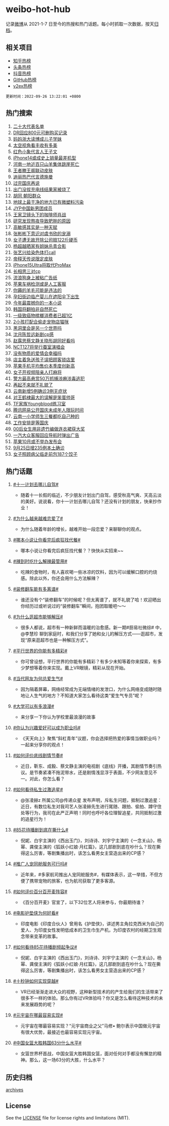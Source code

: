 # weibo-hot-hub

记录[微博](https://www.weibo.com)从 2021-1-7 日至今的热搜和热门话题。每小时抓取一次数据，按天[归档](archives)。

## 相关项目

- [知乎热榜](https://github.com/lonnyzhang423/zhihu-hot-hub)
- [头条热榜](https://github.com/lonnyzhang423/toutiao-hot-hub)
- [抖音热榜](https://github.com/lonnyzhang423/douyin-hot-hub)
- [GitHub热榜](https://github.com/lonnyzhang423/github-hot-hub)
- [v2ex热榜](https://github.com/lonnyzhang423/v2ex-hot-hub)


`更新时间：2022-09-26 13:22:01 +0800`

## 热门搜索

1. [二十大代表名单](https://m.weibo.cn/search?containerid=100103type%3D1%26t%3D10%26q%3D%23%E4%BA%8C%E5%8D%81%E5%A4%A7%E4%BB%A3%E8%A1%A8%E5%90%8D%E5%8D%95%23&stream_entry_id=51&isnewpage=1&extparam=seat%3D1%26filter_type%3Drealtimehot%26cate%3D10103%26dgr%3D0%26c_type%3D51%26pos%3D0%26display_time%3D1664169720%26pre_seqid%3D1664169720354016172326&luicode=10000011&lfid=106003type%253D25%2526t%253D3%2526disable_hot%253D1%2526filter_type%253Drealtimehot)
1. [DR回应800元可删购买记录](https://m.weibo.cn/search?containerid=100103type%3D1%26t%3D10%26q%3D%23DR%E5%9B%9E%E5%BA%94800%E5%85%83%E5%8F%AF%E5%88%A0%E8%B4%AD%E4%B9%B0%E8%AE%B0%E5%BD%95%23&stream_entry_id=31&isnewpage=1&extparam=seat%3D1%26filter_type%3Drealtimehot%26cate%3D0%26dgr%3D0%26q%3D%2523DR%25E5%259B%259E%25E5%25BA%2594800%25E5%2585%2583%25E5%258F%25AF%25E5%2588%25A0%25E8%25B4%25AD%25E4%25B9%25B0%25E8%25AE%25B0%25E5%25BD%2595%2523%26band_rank%3D1%26pos%3D0%26realpos%3D1%26flag%3D2%26lcate%3D5001%26c_type%3D31%26display_time%3D1664169720%26pre_seqid%3D1664169720354016172326&luicode=10000011&lfid=106003type%253D25%2526t%253D3%2526disable_hot%253D1%2526filter_type%253Drealtimehot)
1. [妈妈浙大读博成儿子学妹](https://m.weibo.cn/search?containerid=100103type%3D1%26t%3D10%26q%3D%23%E5%A6%88%E5%A6%88%E6%B5%99%E5%A4%A7%E8%AF%BB%E5%8D%9A%E6%88%90%E5%84%BF%E5%AD%90%E5%AD%A6%E5%A6%B9%23&stream_entry_id=31&isnewpage=1&extparam=seat%3D1%26filter_type%3Drealtimehot%26cate%3D0%26dgr%3D0%26q%3D%2523%25E5%25A6%2588%25E5%25A6%2588%25E6%25B5%2599%25E5%25A4%25A7%25E8%25AF%25BB%25E5%258D%259A%25E6%2588%2590%25E5%2584%25BF%25E5%25AD%2590%25E5%25AD%25A6%25E5%25A6%25B9%2523%26band_rank%3D2%26pos%3D1%26realpos%3D2%26flag%3D0%26lcate%3D5001%26c_type%3D31%26display_time%3D1664169720%26pre_seqid%3D1664169720354016172326&luicode=10000011&lfid=106003type%253D25%2526t%253D3%2526disable_hot%253D1%2526filter_type%253Drealtimehot)
1. [太空视角看丰收有多美](https://m.weibo.cn/search?containerid=100103type%3D1%26t%3D10%26q%3D%23%E5%A4%AA%E7%A9%BA%E8%A7%86%E8%A7%92%E7%9C%8B%E4%B8%B0%E6%94%B6%E6%9C%89%E5%A4%9A%E7%BE%8E%23&stream_entry_id=31&isnewpage=1&extparam=seat%3D1%26filter_type%3Drealtimehot%26cate%3D0%26dgr%3D0%26q%3D%2523%25E5%25A4%25AA%25E7%25A9%25BA%25E8%25A7%2586%25E8%25A7%2592%25E7%259C%258B%25E4%25B8%25B0%25E6%2594%25B6%25E6%259C%2589%25E5%25A4%259A%25E7%25BE%258E%2523%26band_rank%3D3%26pos%3D2%26realpos%3D3%26flag%3D0%26lcate%3D5001%26c_type%3D31%26display_time%3D1664169720%26pre_seqid%3D1664169720354016172326&luicode=10000011&lfid=106003type%253D25%2526t%253D3%2526disable_hot%253D1%2526filter_type%253Drealtimehot)
1. [红色小象代言人王子文](https://m.weibo.cn/search?containerid=100103type%3D1%26t%3D10%26q%3D%23%E7%BA%A2%E8%89%B2%E5%B0%8F%E8%B1%A1%E4%BB%A3%E8%A8%80%E4%BA%BA%E7%8E%8B%E5%AD%90%E6%96%87%23&stream_entry_id=31&isnewpage=1&extparam=seat%3D1%26filter_type%3Drealtimehot%26cate%3D0%26dgr%3D0%26q%3D%2523%25E7%25BA%25A2%25E8%2589%25B2%25E5%25B0%258F%25E8%25B1%25A1%25E4%25BB%25A3%25E8%25A8%2580%25E4%25BA%25BA%25E7%258E%258B%25E5%25AD%2590%25E6%2596%2587%2523%26band_rank%3D4%26pos%3D3%26topic_ad%3D1%26lcate%3D5001%26c_type%3D31%26adid%3D166574%26display_time%3D1664169720%26pre_seqid%3D1664169720354016172326&luicode=10000011&lfid=106003type%253D25%2526t%253D3%2526disable_hot%253D1%2526filter_type%253Drealtimehot)
1. [iPhone14或成史上销量最差机型](https://m.weibo.cn/search?containerid=100103type%3D1%26t%3D10%26q%3D%23iPhone14%E6%88%96%E6%88%90%E5%8F%B2%E4%B8%8A%E9%94%80%E9%87%8F%E6%9C%80%E5%B7%AE%E6%9C%BA%E5%9E%8B%23&stream_entry_id=31&isnewpage=1&extparam=seat%3D1%26filter_type%3Drealtimehot%26cate%3D0%26dgr%3D0%26q%3D%2523iPhone14%25E6%2588%2596%25E6%2588%2590%25E5%258F%25B2%25E4%25B8%258A%25E9%2594%2580%25E9%2587%258F%25E6%259C%2580%25E5%25B7%25AE%25E6%259C%25BA%25E5%259E%258B%2523%26band_rank%3D4%26pos%3D4%26realpos%3D4%26flag%3D2%26lcate%3D5001%26c_type%3D31%26display_time%3D1664169720%26pre_seqid%3D1664169720354016172326&luicode=10000011&lfid=106003type%253D25%2526t%253D3%2526disable_hot%253D1%2526filter_type%253Drealtimehot)
1. [河南一地近百只山羊集体跳崖死亡](https://m.weibo.cn/search?containerid=100103type%3D1%26t%3D10%26q%3D%23%E6%B2%B3%E5%8D%97%E4%B8%80%E5%9C%B0%E8%BF%91%E7%99%BE%E5%8F%AA%E5%B1%B1%E7%BE%8A%E9%9B%86%E4%BD%93%E8%B7%B3%E5%B4%96%E6%AD%BB%E4%BA%A1%23&stream_entry_id=31&isnewpage=1&extparam=seat%3D1%26filter_type%3Drealtimehot%26cate%3D0%26dgr%3D0%26q%3D%2523%25E6%25B2%25B3%25E5%258D%2597%25E4%25B8%2580%25E5%259C%25B0%25E8%25BF%2591%25E7%2599%25BE%25E5%258F%25AA%25E5%25B1%25B1%25E7%25BE%258A%25E9%259B%2586%25E4%25BD%2593%25E8%25B7%25B3%25E5%25B4%2596%25E6%25AD%25BB%25E4%25BA%25A1%2523%26band_rank%3D5%26pos%3D5%26realpos%3D5%26flag%3D0%26lcate%3D5001%26c_type%3D31%26display_time%3D1664169720%26pre_seqid%3D1664169720354016172326&luicode=10000011&lfid=106003type%253D25%2526t%253D3%2526disable_hot%253D1%2526filter_type%253Drealtimehot)
1. [王者滕王阁联动皮肤](https://m.weibo.cn/search?containerid=100103type%3D1%26t%3D10%26q%3D%23%E7%8E%8B%E8%80%85%E6%BB%95%E7%8E%8B%E9%98%81%E8%81%94%E5%8A%A8%E7%9A%AE%E8%82%A4%23&stream_entry_id=31&isnewpage=1&extparam=seat%3D1%26filter_type%3Drealtimehot%26cate%3D0%26dgr%3D0%26q%3D%2523%25E7%258E%258B%25E8%2580%2585%25E6%25BB%2595%25E7%258E%258B%25E9%2598%2581%25E8%2581%2594%25E5%258A%25A8%25E7%259A%25AE%25E8%2582%25A4%2523%26band_rank%3D6%26pos%3D6%26realpos%3D6%26flag%3D1%26lcate%3D5001%26c_type%3D31%26display_time%3D1664169720%26pre_seqid%3D1664169720354016172326&luicode=10000011&lfid=106003type%253D25%2526t%253D3%2526disable_hot%253D1%2526filter_type%253Drealtimehot)
1. [迪丽热巴代言德施曼](https://m.weibo.cn/search?containerid=100103type%3D1%26t%3D10%26q%3D%23%E8%BF%AA%E4%B8%BD%E7%83%AD%E5%B7%B4%E4%BB%A3%E8%A8%80%E5%BE%B7%E6%96%BD%E6%9B%BC%23&stream_entry_id=31&isnewpage=1&extparam=seat%3D1%26filter_type%3Drealtimehot%26cate%3D0%26dgr%3D0%26q%3D%2523%25E8%25BF%25AA%25E4%25B8%25BD%25E7%2583%25AD%25E5%25B7%25B4%25E4%25BB%25A3%25E8%25A8%2580%25E5%25BE%25B7%25E6%2596%25BD%25E6%259B%25BC%2523%26band_rank%3D7%26pos%3D7%26topic_ad%3D1%26lcate%3D5001%26c_type%3D31%26adid%3D166627%26display_time%3D1664169720%26pre_seqid%3D1664169720354016172326&luicode=10000011&lfid=106003type%253D25%2526t%253D3%2526disable_hot%253D1%2526filter_type%253Drealtimehot)
1. [过完国庆再说](https://m.weibo.cn/search?containerid=100103type%3D1%26t%3D10%26q%3D%23%E8%BF%87%E5%AE%8C%E5%9B%BD%E5%BA%86%E5%86%8D%E8%AF%B4%23&stream_entry_id=31&isnewpage=1&extparam=seat%3D1%26filter_type%3Drealtimehot%26cate%3D0%26dgr%3D0%26q%3D%2523%25E8%25BF%2587%25E5%25AE%258C%25E5%259B%25BD%25E5%25BA%2586%25E5%2586%258D%25E8%25AF%25B4%2523%26band_rank%3D7%26pos%3D8%26realpos%3D7%26flag%3D0%26lcate%3D5001%26c_type%3D31%26display_time%3D1664169720%26pre_seqid%3D1664169720354016172326&luicode=10000011&lfid=106003type%253D25%2526t%253D3%2526disable_hot%253D1%2526filter_type%253Drealtimehot)
1. [出门没拔充电线结果家被烧了](https://m.weibo.cn/search?containerid=100103type%3D1%26t%3D10%26q%3D%23%E5%87%BA%E9%97%A8%E6%B2%A1%E6%8B%94%E5%85%85%E7%94%B5%E7%BA%BF%E7%BB%93%E6%9E%9C%E5%AE%B6%E8%A2%AB%E7%83%A7%E4%BA%86%23&stream_entry_id=31&isnewpage=1&extparam=seat%3D1%26filter_type%3Drealtimehot%26cate%3D0%26dgr%3D0%26q%3D%2523%25E5%2587%25BA%25E9%2597%25A8%25E6%25B2%25A1%25E6%258B%2594%25E5%2585%2585%25E7%2594%25B5%25E7%25BA%25BF%25E7%25BB%2593%25E6%259E%259C%25E5%25AE%25B6%25E8%25A2%25AB%25E7%2583%25A7%25E4%25BA%2586%2523%26band_rank%3D8%26pos%3D9%26realpos%3D8%26flag%3D0%26lcate%3D5001%26c_type%3D31%26display_time%3D1664169720%26pre_seqid%3D1664169720354016172326&luicode=10000011&lfid=106003type%253D25%2526t%253D3%2526disable_hot%253D1%2526filter_type%253Drealtimehot)
1. [胡同 朝阳群众](https://m.weibo.cn/search?containerid=100103type%3D1%26t%3D10%26q%3D%23%E8%83%A1%E5%90%8C+%E6%9C%9D%E9%98%B3%E7%BE%A4%E4%BC%97%23&stream_entry_id=31&isnewpage=1&extparam=seat%3D1%26filter_type%3Drealtimehot%26cate%3D0%26dgr%3D0%26q%3D%2523%25E8%2583%25A1%25E5%2590%258C%2520%25E6%259C%259D%25E9%2598%25B3%25E7%25BE%25A4%25E4%25BC%2597%2523%26band_rank%3D9%26pos%3D10%26realpos%3D9%26flag%3D0%26lcate%3D5001%26c_type%3D31%26display_time%3D1664169720%26pre_seqid%3D1664169720354016172326&luicode=10000011&lfid=106003type%253D25%2526t%253D3%2526disable_hot%253D1%2526filter_type%253Drealtimehot)
1. [地球上最干净的地方已有微塑料污染](https://m.weibo.cn/search?containerid=100103type%3D1%26t%3D10%26q%3D%23%E5%9C%B0%E7%90%83%E4%B8%8A%E6%9C%80%E5%B9%B2%E5%87%80%E7%9A%84%E5%9C%B0%E6%96%B9%E5%B7%B2%E6%9C%89%E5%BE%AE%E5%A1%91%E6%96%99%E6%B1%A1%E6%9F%93%23&stream_entry_id=31&isnewpage=1&extparam=seat%3D1%26filter_type%3Drealtimehot%26cate%3D0%26dgr%3D0%26q%3D%2523%25E5%259C%25B0%25E7%2590%2583%25E4%25B8%258A%25E6%259C%2580%25E5%25B9%25B2%25E5%2587%2580%25E7%259A%2584%25E5%259C%25B0%25E6%2596%25B9%25E5%25B7%25B2%25E6%259C%2589%25E5%25BE%25AE%25E5%25A1%2591%25E6%2596%2599%25E6%25B1%25A1%25E6%259F%2593%2523%26band_rank%3D10%26pos%3D11%26realpos%3D10%26flag%3D0%26lcate%3D5001%26c_type%3D31%26display_time%3D1664169720%26pre_seqid%3D1664169720354016172326&luicode=10000011&lfid=106003type%253D25%2526t%253D3%2526disable_hot%253D1%2526filter_type%253Drealtimehot)
1. [JYP中国新男团成员](https://m.weibo.cn/search?containerid=100103type%3D1%26t%3D10%26q%3D%23JYP%E4%B8%AD%E5%9B%BD%E6%96%B0%E7%94%B7%E5%9B%A2%E6%88%90%E5%91%98%23&stream_entry_id=31&isnewpage=1&extparam=seat%3D1%26filter_type%3Drealtimehot%26cate%3D0%26dgr%3D0%26q%3D%2523JYP%25E4%25B8%25AD%25E5%259B%25BD%25E6%2596%25B0%25E7%2594%25B7%25E5%259B%25A2%25E6%2588%2590%25E5%2591%2598%2523%26band_rank%3D11%26pos%3D12%26realpos%3D11%26flag%3D1%26lcate%3D5001%26c_type%3D31%26display_time%3D1664169720%26pre_seqid%3D1664169720354016172326&luicode=10000011&lfid=106003type%253D25%2526t%253D3%2526disable_hot%253D1%2526filter_type%253Drealtimehot)
1. [王家卫镜头下的咖啡师肖战](https://m.weibo.cn/search?containerid=100103type%3D1%26t%3D10%26q%3D%23%E7%8E%8B%E5%AE%B6%E5%8D%AB%E9%95%9C%E5%A4%B4%E4%B8%8B%E7%9A%84%E5%92%96%E5%95%A1%E5%B8%88%E8%82%96%E6%88%98%23&stream_entry_id=31&isnewpage=1&extparam=seat%3D1%26filter_type%3Drealtimehot%26cate%3D0%26dgr%3D0%26q%3D%2523%25E7%258E%258B%25E5%25AE%25B6%25E5%258D%25AB%25E9%2595%259C%25E5%25A4%25B4%25E4%25B8%258B%25E7%259A%2584%25E5%2592%2596%25E5%2595%25A1%25E5%25B8%2588%25E8%2582%2596%25E6%2588%2598%2523%26band_rank%3D12%26pos%3D13%26realpos%3D12%26flag%3D0%26lcate%3D5001%26c_type%3D31%26display_time%3D1664169720%26pre_seqid%3D1664169720354016172326&luicode=10000011&lfid=106003type%253D25%2526t%253D3%2526disable_hot%253D1%2526filter_type%253Drealtimehot)
1. [研究发现熬夜导致肥胖的原因](https://m.weibo.cn/search?containerid=100103type%3D1%26t%3D10%26q%3D%23%E7%A0%94%E7%A9%B6%E5%8F%91%E7%8E%B0%E7%86%AC%E5%A4%9C%E5%AF%BC%E8%87%B4%E8%82%A5%E8%83%96%E7%9A%84%E5%8E%9F%E5%9B%A0%23&stream_entry_id=31&isnewpage=1&extparam=seat%3D1%26filter_type%3Drealtimehot%26cate%3D0%26dgr%3D0%26q%3D%2523%25E7%25A0%2594%25E7%25A9%25B6%25E5%258F%2591%25E7%258E%25B0%25E7%2586%25AC%25E5%25A4%259C%25E5%25AF%25BC%25E8%2587%25B4%25E8%2582%25A5%25E8%2583%2596%25E7%259A%2584%25E5%258E%259F%25E5%259B%25A0%2523%26band_rank%3D13%26pos%3D14%26realpos%3D13%26flag%3D0%26lcate%3D5001%26c_type%3D31%26display_time%3D1664169720%26pre_seqid%3D1664169720354016172326&luicode=10000011&lfid=106003type%253D25%2526t%253D3%2526disable_hot%253D1%2526filter_type%253Drealtimehot)
1. [高敏感其实是一种天赋](https://m.weibo.cn/search?containerid=100103type%3D1%26t%3D10%26q%3D%23%E9%AB%98%E6%95%8F%E6%84%9F%E5%85%B6%E5%AE%9E%E6%98%AF%E4%B8%80%E7%A7%8D%E5%A4%A9%E8%B5%8B%23&stream_entry_id=31&isnewpage=1&extparam=seat%3D1%26filter_type%3Drealtimehot%26cate%3D0%26dgr%3D0%26q%3D%2523%25E9%25AB%2598%25E6%2595%258F%25E6%2584%259F%25E5%2585%25B6%25E5%25AE%259E%25E6%2598%25AF%25E4%25B8%2580%25E7%25A7%258D%25E5%25A4%25A9%25E8%25B5%258B%2523%26band_rank%3D14%26pos%3D15%26realpos%3D14%26flag%3D1%26lcate%3D5001%26c_type%3D31%26display_time%3D1664169720%26pre_seqid%3D1664169720354016172326&luicode=10000011&lfid=106003type%253D25%2526t%253D3%2526disable_hot%253D1%2526filter_type%253Drealtimehot)
1. [张彬彬下意识对虞书欣的宠溺](https://m.weibo.cn/search?containerid=100103type%3D1%26t%3D10%26q%3D%23%E5%BC%A0%E5%BD%AC%E5%BD%AC%E4%B8%8B%E6%84%8F%E8%AF%86%E5%AF%B9%E8%99%9E%E4%B9%A6%E6%AC%A3%E7%9A%84%E5%AE%A0%E6%BA%BA%23&stream_entry_id=31&isnewpage=1&extparam=seat%3D1%26filter_type%3Drealtimehot%26cate%3D0%26dgr%3D0%26q%3D%2523%25E5%25BC%25A0%25E5%25BD%25AC%25E5%25BD%25AC%25E4%25B8%258B%25E6%2584%258F%25E8%25AF%2586%25E5%25AF%25B9%25E8%2599%259E%25E4%25B9%25A6%25E6%25AC%25A3%25E7%259A%2584%25E5%25AE%25A0%25E6%25BA%25BA%2523%26band_rank%3D15%26pos%3D16%26realpos%3D15%26flag%3D0%26lcate%3D5001%26c_type%3D31%26display_time%3D1664169720%26pre_seqid%3D1664169720354016172326&luicode=10000011&lfid=106003type%253D25%2526t%253D3%2526disable_hot%253D1%2526filter_type%253Drealtimehot)
1. [女子遭无故开除公司赔122斤硬币](https://m.weibo.cn/search?containerid=100103type%3D1%26t%3D10%26q%3D%23%E5%A5%B3%E5%AD%90%E9%81%AD%E6%97%A0%E6%95%85%E5%BC%80%E9%99%A4%E5%85%AC%E5%8F%B8%E8%B5%94122%E6%96%A4%E7%A1%AC%E5%B8%81%23&stream_entry_id=31&isnewpage=1&extparam=seat%3D1%26filter_type%3Drealtimehot%26cate%3D0%26dgr%3D0%26q%3D%2523%25E5%25A5%25B3%25E5%25AD%2590%25E9%2581%25AD%25E6%2597%25A0%25E6%2595%2585%25E5%25BC%2580%25E9%2599%25A4%25E5%2585%25AC%25E5%258F%25B8%25E8%25B5%2594122%25E6%2596%25A4%25E7%25A1%25AC%25E5%25B8%2581%2523%26band_rank%3D16%26pos%3D17%26realpos%3D16%26flag%3D0%26lcate%3D5001%26c_type%3D31%26display_time%3D1664169720%26pre_seqid%3D1664169720354016172326&luicode=10000011&lfid=106003type%253D25%2526t%253D3%2526disable_hot%253D1%2526filter_type%253Drealtimehot)
1. [杨超越晒家有姐妹杀青合影](https://m.weibo.cn/search?containerid=100103type%3D1%26t%3D10%26q%3D%23%E6%9D%A8%E8%B6%85%E8%B6%8A%E6%99%92%E5%AE%B6%E6%9C%89%E5%A7%90%E5%A6%B9%E6%9D%80%E9%9D%92%E5%90%88%E5%BD%B1%23&stream_entry_id=31&isnewpage=1&extparam=seat%3D1%26filter_type%3Drealtimehot%26cate%3D0%26dgr%3D0%26q%3D%2523%25E6%259D%25A8%25E8%25B6%2585%25E8%25B6%258A%25E6%2599%2592%25E5%25AE%25B6%25E6%259C%2589%25E5%25A7%2590%25E5%25A6%25B9%25E6%259D%2580%25E9%259D%2592%25E5%2590%2588%25E5%25BD%25B1%2523%26band_rank%3D17%26pos%3D18%26realpos%3D17%26flag%3D1%26lcate%3D5001%26c_type%3D31%26display_time%3D1664169720%26pre_seqid%3D1664169720354016172326&luicode=10000011&lfid=106003type%253D25%2526t%253D3%2526disable_hot%253D1%2526filter_type%253Drealtimehot)
1. [张艺兴给染色体打call](https://m.weibo.cn/search?containerid=100103type%3D1%26t%3D10%26q%3D%23%E5%BC%A0%E8%89%BA%E5%85%B4%E7%BB%99%E6%9F%93%E8%89%B2%E4%BD%93%E6%89%93call%23&stream_entry_id=31&isnewpage=1&extparam=seat%3D1%26filter_type%3Drealtimehot%26cate%3D0%26dgr%3D0%26q%3D%2523%25E5%25BC%25A0%25E8%2589%25BA%25E5%2585%25B4%25E7%25BB%2599%25E6%259F%2593%25E8%2589%25B2%25E4%25BD%2593%25E6%2589%2593call%2523%26band_rank%3D18%26pos%3D19%26realpos%3D18%26flag%3D1%26lcate%3D5001%26c_type%3D31%26display_time%3D1664169720%26pre_seqid%3D1664169720354016172326&luicode=10000011&lfid=106003type%253D25%2526t%253D3%2526disable_hot%253D1%2526filter_type%253Drealtimehot)
1. [帝释天传说限定皮肤](https://m.weibo.cn/search?containerid=100103type%3D1%26t%3D10%26q%3D%23%E5%B8%9D%E9%87%8A%E5%A4%A9%E4%BC%A0%E8%AF%B4%E9%99%90%E5%AE%9A%E7%9A%AE%E8%82%A4%23&stream_entry_id=31&isnewpage=1&extparam=seat%3D1%26filter_type%3Drealtimehot%26cate%3D0%26dgr%3D0%26q%3D%2523%25E5%25B8%259D%25E9%2587%258A%25E5%25A4%25A9%25E4%25BC%25A0%25E8%25AF%25B4%25E9%2599%2590%25E5%25AE%259A%25E7%259A%25AE%25E8%2582%25A4%2523%26band_rank%3D19%26pos%3D20%26realpos%3D19%26flag%3D1%26lcate%3D5001%26c_type%3D31%26display_time%3D1664169720%26pre_seqid%3D1664169720354016172326&luicode=10000011&lfid=106003type%253D25%2526t%253D3%2526disable_hot%253D1%2526filter_type%253Drealtimehot)
1. [iPhone15Ultra将取代ProMax](https://m.weibo.cn/search?containerid=100103type%3D1%26t%3D10%26q%3D%23iPhone15Ultra%E5%B0%86%E5%8F%96%E4%BB%A3ProMax%23&stream_entry_id=31&isnewpage=1&extparam=seat%3D1%26filter_type%3Drealtimehot%26cate%3D0%26dgr%3D0%26q%3D%2523iPhone15Ultra%25E5%25B0%2586%25E5%258F%2596%25E4%25BB%25A3ProMax%2523%26band_rank%3D20%26pos%3D21%26realpos%3D20%26flag%3D0%26lcate%3D5001%26c_type%3D31%26display_time%3D1664169720%26pre_seqid%3D1664169720354016172326&luicode=10000011&lfid=106003type%253D25%2526t%253D3%2526disable_hot%253D1%2526filter_type%253Drealtimehot)
1. [长相思三对cp](https://m.weibo.cn/search?containerid=100103type%3D1%26t%3D10%26q%3D%23%E9%95%BF%E7%9B%B8%E6%80%9D%E4%B8%89%E5%AF%B9cp%23&stream_entry_id=31&isnewpage=1&extparam=seat%3D1%26filter_type%3Drealtimehot%26cate%3D0%26dgr%3D0%26q%3D%2523%25E9%2595%25BF%25E7%259B%25B8%25E6%2580%259D%25E4%25B8%2589%25E5%25AF%25B9cp%2523%26band_rank%3D21%26pos%3D22%26realpos%3D21%26flag%3D1%26lcate%3D5001%26c_type%3D31%26display_time%3D1664169720%26pre_seqid%3D1664169720354016172326&luicode=10000011&lfid=106003type%253D25%2526t%253D3%2526disable_hot%253D1%2526filter_type%253Drealtimehot)
1. [流浪狗身上被粘广告纸](https://m.weibo.cn/search?containerid=100103type%3D1%26t%3D10%26q%3D%23%E6%B5%81%E6%B5%AA%E7%8B%97%E8%BA%AB%E4%B8%8A%E8%A2%AB%E7%B2%98%E5%B9%BF%E5%91%8A%E7%BA%B8%23&stream_entry_id=31&isnewpage=1&extparam=seat%3D1%26filter_type%3Drealtimehot%26cate%3D0%26dgr%3D0%26q%3D%2523%25E6%25B5%2581%25E6%25B5%25AA%25E7%258B%2597%25E8%25BA%25AB%25E4%25B8%258A%25E8%25A2%25AB%25E7%25B2%2598%25E5%25B9%25BF%25E5%2591%258A%25E7%25BA%25B8%2523%26band_rank%3D22%26pos%3D23%26realpos%3D22%26flag%3D1%26lcate%3D5001%26c_type%3D31%26display_time%3D1664169720%26pre_seqid%3D1664169720354016172326&luicode=10000011&lfid=106003type%253D25%2526t%253D3%2526disable_hot%253D1%2526filter_type%253Drealtimehot)
1. [苹果车祸检测或是人工客服](https://m.weibo.cn/search?containerid=100103type%3D1%26t%3D10%26q%3D%23%E8%8B%B9%E6%9E%9C%E8%BD%A6%E7%A5%B8%E6%A3%80%E6%B5%8B%E6%88%96%E6%98%AF%E4%BA%BA%E5%B7%A5%E5%AE%A2%E6%9C%8D%23&stream_entry_id=31&isnewpage=1&extparam=seat%3D1%26filter_type%3Drealtimehot%26cate%3D0%26dgr%3D0%26q%3D%2523%25E8%258B%25B9%25E6%259E%259C%25E8%25BD%25A6%25E7%25A5%25B8%25E6%25A3%2580%25E6%25B5%258B%25E6%2588%2596%25E6%2598%25AF%25E4%25BA%25BA%25E5%25B7%25A5%25E5%25AE%25A2%25E6%259C%258D%2523%26band_rank%3D23%26pos%3D24%26realpos%3D23%26flag%3D0%26lcate%3D5001%26c_type%3D31%26display_time%3D1664169720%26pre_seqid%3D1664169720354016172326&luicode=10000011&lfid=106003type%253D25%2526t%253D3%2526disable_hot%253D1%2526filter_type%253Drealtimehot)
1. [你薅的羊毛可能是违法的](https://m.weibo.cn/search?containerid=100103type%3D1%26t%3D10%26q%3D%23%E4%BD%A0%E8%96%85%E7%9A%84%E7%BE%8A%E6%AF%9B%E5%8F%AF%E8%83%BD%E6%98%AF%E8%BF%9D%E6%B3%95%E7%9A%84%23&stream_entry_id=31&isnewpage=1&extparam=seat%3D1%26filter_type%3Drealtimehot%26cate%3D0%26dgr%3D0%26q%3D%2523%25E4%25BD%25A0%25E8%2596%2585%25E7%259A%2584%25E7%25BE%258A%25E6%25AF%259B%25E5%258F%25AF%25E8%2583%25BD%25E6%2598%25AF%25E8%25BF%259D%25E6%25B3%2595%25E7%259A%2584%2523%26band_rank%3D24%26pos%3D25%26realpos%3D24%26flag%3D2%26lcate%3D5001%26c_type%3D31%26display_time%3D1664169720%26pre_seqid%3D1664169720354016172326&luicode=10000011&lfid=106003type%253D25%2526t%253D3%2526disable_hot%253D1%2526filter_type%253Drealtimehot)
1. [孕妇街边临产婴儿在遮阳伞下出生](https://m.weibo.cn/search?containerid=100103type%3D1%26t%3D10%26q%3D%23%E5%AD%95%E5%A6%87%E8%A1%97%E8%BE%B9%E4%B8%B4%E4%BA%A7%E5%A9%B4%E5%84%BF%E5%9C%A8%E9%81%AE%E9%98%B3%E4%BC%9E%E4%B8%8B%E5%87%BA%E7%94%9F%23&stream_entry_id=31&isnewpage=1&extparam=seat%3D1%26filter_type%3Drealtimehot%26cate%3D0%26dgr%3D0%26q%3D%2523%25E5%25AD%2595%25E5%25A6%2587%25E8%25A1%2597%25E8%25BE%25B9%25E4%25B8%25B4%25E4%25BA%25A7%25E5%25A9%25B4%25E5%2584%25BF%25E5%259C%25A8%25E9%2581%25AE%25E9%2598%25B3%25E4%25BC%259E%25E4%25B8%258B%25E5%2587%25BA%25E7%2594%259F%2523%26band_rank%3D25%26pos%3D26%26realpos%3D25%26flag%3D1%26lcate%3D5001%26c_type%3D31%26display_time%3D1664169720%26pre_seqid%3D1664169720354016172326&luicode=10000011&lfid=106003type%253D25%2526t%253D3%2526disable_hot%253D1%2526filter_type%253Drealtimehot)
1. [今年最震撼你的一本小说](https://m.weibo.cn/search?containerid=100103type%3D1%26t%3D10%26q%3D%23%E4%BB%8A%E5%B9%B4%E6%9C%80%E9%9C%87%E6%92%BC%E4%BD%A0%E7%9A%84%E4%B8%80%E6%9C%AC%E5%B0%8F%E8%AF%B4%23&stream_entry_id=31&isnewpage=1&extparam=seat%3D1%26filter_type%3Drealtimehot%26cate%3D0%26dgr%3D0%26q%3D%2523%25E4%25BB%258A%25E5%25B9%25B4%25E6%259C%2580%25E9%259C%2587%25E6%2592%25BC%25E4%25BD%25A0%25E7%259A%2584%25E4%25B8%2580%25E6%259C%25AC%25E5%25B0%258F%25E8%25AF%25B4%2523%26band_rank%3D26%26pos%3D27%26realpos%3D26%26flag%3D1%26lcate%3D5001%26c_type%3D31%26display_time%3D1664169720%26pre_seqid%3D1664169720354016172326&luicode=10000011&lfid=106003type%253D25%2526t%253D3%2526disable_hot%253D1%2526filter_type%253Drealtimehot)
1. [韩国将翻拍非自然死亡](https://m.weibo.cn/search?containerid=100103type%3D1%26t%3D10%26q%3D%23%E9%9F%A9%E5%9B%BD%E5%B0%86%E7%BF%BB%E6%8B%8D%E9%9D%9E%E8%87%AA%E7%84%B6%E6%AD%BB%E4%BA%A1%23&stream_entry_id=31&isnewpage=1&extparam=seat%3D1%26filter_type%3Drealtimehot%26cate%3D0%26dgr%3D0%26q%3D%2523%25E9%259F%25A9%25E5%259B%25BD%25E5%25B0%2586%25E7%25BF%25BB%25E6%258B%258D%25E9%259D%259E%25E8%2587%25AA%25E7%2584%25B6%25E6%25AD%25BB%25E4%25BA%25A1%2523%26band_rank%3D27%26pos%3D28%26realpos%3D27%26flag%3D0%26lcate%3D5001%26c_type%3D31%26display_time%3D1664169720%26pre_seqid%3D1664169720354016172326&luicode=10000011&lfid=106003type%253D25%2526t%253D3%2526disable_hot%253D1%2526filter_type%253Drealtimehot)
1. [一级致癌物槟榔消费者已超1亿](https://m.weibo.cn/search?containerid=100103type%3D1%26t%3D10%26q%3D%23%E4%B8%80%E7%BA%A7%E8%87%B4%E7%99%8C%E7%89%A9%E6%A7%9F%E6%A6%94%E6%B6%88%E8%B4%B9%E8%80%85%E5%B7%B2%E8%B6%851%E4%BA%BF%23&stream_entry_id=31&isnewpage=1&extparam=seat%3D1%26filter_type%3Drealtimehot%26cate%3D0%26dgr%3D0%26q%3D%2523%25E4%25B8%2580%25E7%25BA%25A7%25E8%2587%25B4%25E7%2599%258C%25E7%2589%25A9%25E6%25A7%259F%25E6%25A6%2594%25E6%25B6%2588%25E8%25B4%25B9%25E8%2580%2585%25E5%25B7%25B2%25E8%25B6%25851%25E4%25BA%25BF%2523%26band_rank%3D28%26pos%3D29%26realpos%3D28%26flag%3D0%26lcate%3D5001%26c_type%3D31%26display_time%3D1664169720%26pre_seqid%3D1664169720354016172326&luicode=10000011&lfid=106003type%253D25%2526t%253D3%2526disable_hot%253D1%2526filter_type%253Drealtimehot)
1. [2小孩打配合偷走宠物店猫咪](https://m.weibo.cn/search?containerid=100103type%3D1%26t%3D10%26q%3D%232%E5%B0%8F%E5%AD%A9%E6%89%93%E9%85%8D%E5%90%88%E5%81%B7%E8%B5%B0%E5%AE%A0%E7%89%A9%E5%BA%97%E7%8C%AB%E5%92%AA%23&stream_entry_id=31&isnewpage=1&extparam=seat%3D1%26filter_type%3Drealtimehot%26cate%3D0%26dgr%3D0%26q%3D%25232%25E5%25B0%258F%25E5%25AD%25A9%25E6%2589%2593%25E9%2585%258D%25E5%2590%2588%25E5%2581%25B7%25E8%25B5%25B0%25E5%25AE%25A0%25E7%2589%25A9%25E5%25BA%2597%25E7%258C%25AB%25E5%2592%25AA%2523%26band_rank%3D29%26pos%3D30%26realpos%3D29%26flag%3D1%26lcate%3D5001%26c_type%3D31%26display_time%3D1664169720%26pre_seqid%3D1664169720354016172326&luicode=10000011&lfid=106003type%253D25%2526t%253D3%2526disable_hot%253D1%2526filter_type%253Drealtimehot)
1. [黑洞里会是另一个世界吗](https://m.weibo.cn/search?containerid=100103type%3D1%26t%3D10%26q%3D%23%E9%BB%91%E6%B4%9E%E9%87%8C%E4%BC%9A%E6%98%AF%E5%8F%A6%E4%B8%80%E4%B8%AA%E4%B8%96%E7%95%8C%E5%90%97%23&stream_entry_id=31&isnewpage=1&extparam=seat%3D1%26filter_type%3Drealtimehot%26cate%3D0%26dgr%3D0%26q%3D%2523%25E9%25BB%2591%25E6%25B4%259E%25E9%2587%258C%25E4%25BC%259A%25E6%2598%25AF%25E5%258F%25A6%25E4%25B8%2580%25E4%25B8%25AA%25E4%25B8%2596%25E7%2595%258C%25E5%2590%2597%2523%26band_rank%3D30%26pos%3D31%26realpos%3D30%26flag%3D1%26lcate%3D5001%26c_type%3D31%26display_time%3D1664169720%26pre_seqid%3D1664169720354016172326&luicode=10000011&lfid=106003type%253D25%2526t%253D3%2526disable_hot%253D1%2526filter_type%253Drealtimehot)
1. [沈月陈哲远新剧cp感](https://m.weibo.cn/search?containerid=100103type%3D1%26t%3D10%26q%3D%23%E6%B2%88%E6%9C%88%E9%99%88%E5%93%B2%E8%BF%9C%E6%96%B0%E5%89%A7cp%E6%84%9F%23&stream_entry_id=31&isnewpage=1&extparam=seat%3D1%26filter_type%3Drealtimehot%26cate%3D0%26dgr%3D0%26q%3D%2523%25E6%25B2%2588%25E6%259C%2588%25E9%2599%2588%25E5%2593%25B2%25E8%25BF%259C%25E6%2596%25B0%25E5%2589%25A7cp%25E6%2584%259F%2523%26band_rank%3D31%26pos%3D32%26realpos%3D31%26flag%3D1%26lcate%3D5001%26c_type%3D31%26display_time%3D1664169720%26pre_seqid%3D1664169720354016172326&luicode=10000011&lfid=106003type%253D25%2526t%253D3%2526disable_hot%253D1%2526filter_type%253Drealtimehot)
1. [赵露思蔡文静关晓彤胡同好看吗](https://m.weibo.cn/search?containerid=100103type%3D1%26t%3D10%26q%3D%23%E8%B5%B5%E9%9C%B2%E6%80%9D%E8%94%A1%E6%96%87%E9%9D%99%E5%85%B3%E6%99%93%E5%BD%A4%E8%83%A1%E5%90%8C%E5%A5%BD%E7%9C%8B%E5%90%97%23&stream_entry_id=31&isnewpage=1&extparam=seat%3D1%26filter_type%3Drealtimehot%26cate%3D0%26dgr%3D0%26q%3D%2523%25E8%25B5%25B5%25E9%259C%25B2%25E6%2580%259D%25E8%2594%25A1%25E6%2596%2587%25E9%259D%2599%25E5%2585%25B3%25E6%2599%2593%25E5%25BD%25A4%25E8%2583%25A1%25E5%2590%258C%25E5%25A5%25BD%25E7%259C%258B%25E5%2590%2597%2523%26band_rank%3D32%26pos%3D33%26realpos%3D32%26flag%3D0%26lcate%3D5001%26c_type%3D31%26display_time%3D1664169720%26pre_seqid%3D1664169720354016172326&luicode=10000011&lfid=106003type%253D25%2526t%253D3%2526disable_hot%253D1%2526filter_type%253Drealtimehot)
1. [NCT127将举行蚕室演唱会](https://m.weibo.cn/search?containerid=100103type%3D1%26t%3D10%26q%3D%23NCT127%E5%B0%86%E4%B8%BE%E8%A1%8C%E8%9A%95%E5%AE%A4%E6%BC%94%E5%94%B1%E4%BC%9A%23&stream_entry_id=31&isnewpage=1&extparam=seat%3D1%26filter_type%3Drealtimehot%26cate%3D0%26dgr%3D0%26q%3D%2523NCT127%25E5%25B0%2586%25E4%25B8%25BE%25E8%25A1%258C%25E8%259A%2595%25E5%25AE%25A4%25E6%25BC%2594%25E5%2594%25B1%25E4%25BC%259A%2523%26band_rank%3D33%26pos%3D34%26realpos%3D33%26flag%3D1%26lcate%3D5001%26c_type%3D31%26display_time%3D1664169720%26pre_seqid%3D1664169720354016172326&luicode=10000011&lfid=106003type%253D25%2526t%253D3%2526disable_hot%253D1%2526filter_type%253Drealtimehot)
1. [没有物质的爱情会幸福吗](https://m.weibo.cn/search?containerid=100103type%3D1%26t%3D10%26q%3D%23%E6%B2%A1%E6%9C%89%E7%89%A9%E8%B4%A8%E7%9A%84%E7%88%B1%E6%83%85%E4%BC%9A%E5%B9%B8%E7%A6%8F%E5%90%97%23&stream_entry_id=31&isnewpage=1&extparam=seat%3D1%26filter_type%3Drealtimehot%26cate%3D0%26dgr%3D0%26q%3D%2523%25E6%25B2%25A1%25E6%259C%2589%25E7%2589%25A9%25E8%25B4%25A8%25E7%259A%2584%25E7%2588%25B1%25E6%2583%2585%25E4%25BC%259A%25E5%25B9%25B8%25E7%25A6%258F%25E5%2590%2597%2523%26band_rank%3D34%26pos%3D35%26realpos%3D34%26flag%3D0%26lcate%3D5001%26c_type%3D31%26display_time%3D1664169720%26pre_seqid%3D1664169720354016172326&luicode=10000011&lfid=106003type%253D25%2526t%253D3%2526disable_hot%253D1%2526filter_type%253Drealtimehot)
1. [店主着急送孩子误把顾客锁店里](https://m.weibo.cn/search?containerid=100103type%3D1%26t%3D10%26q%3D%23%E5%BA%97%E4%B8%BB%E7%9D%80%E6%80%A5%E9%80%81%E5%AD%A9%E5%AD%90%E8%AF%AF%E6%8A%8A%E9%A1%BE%E5%AE%A2%E9%94%81%E5%BA%97%E9%87%8C%23&stream_entry_id=31&isnewpage=1&extparam=seat%3D1%26filter_type%3Drealtimehot%26cate%3D0%26dgr%3D0%26q%3D%2523%25E5%25BA%2597%25E4%25B8%25BB%25E7%259D%2580%25E6%2580%25A5%25E9%2580%2581%25E5%25AD%25A9%25E5%25AD%2590%25E8%25AF%25AF%25E6%258A%258A%25E9%25A1%25BE%25E5%25AE%25A2%25E9%2594%2581%25E5%25BA%2597%25E9%2587%258C%2523%26band_rank%3D35%26pos%3D36%26realpos%3D35%26flag%3D0%26lcate%3D5001%26c_type%3D31%26display_time%3D1664169720%26pre_seqid%3D1664169720354016172326&luicode=10000011&lfid=106003type%253D25%2526t%253D3%2526disable_hot%253D1%2526filter_type%253Drealtimehot)
1. [苹果手机平均售价本季度创新高](https://m.weibo.cn/search?containerid=100103type%3D1%26t%3D10%26q%3D%23%E8%8B%B9%E6%9E%9C%E6%89%8B%E6%9C%BA%E5%B9%B3%E5%9D%87%E5%94%AE%E4%BB%B7%E6%9C%AC%E5%AD%A3%E5%BA%A6%E5%88%9B%E6%96%B0%E9%AB%98%23&stream_entry_id=31&isnewpage=1&extparam=seat%3D1%26filter_type%3Drealtimehot%26cate%3D0%26dgr%3D0%26q%3D%2523%25E8%258B%25B9%25E6%259E%259C%25E6%2589%258B%25E6%259C%25BA%25E5%25B9%25B3%25E5%259D%2587%25E5%2594%25AE%25E4%25BB%25B7%25E6%259C%25AC%25E5%25AD%25A3%25E5%25BA%25A6%25E5%2588%259B%25E6%2596%25B0%25E9%25AB%2598%2523%26band_rank%3D36%26pos%3D37%26realpos%3D36%26flag%3D0%26lcate%3D5001%26c_type%3D31%26display_time%3D1664169720%26pre_seqid%3D1664169720354016172326&luicode=10000011&lfid=106003type%253D25%2526t%253D3%2526disable_hot%253D1%2526filter_type%253Drealtimehot)
1. [女子开视频陪亲人打麻将](https://m.weibo.cn/search?containerid=100103type%3D1%26t%3D10%26q%3D%23%E5%A5%B3%E5%AD%90%E5%BC%80%E8%A7%86%E9%A2%91%E9%99%AA%E4%BA%B2%E4%BA%BA%E6%89%93%E9%BA%BB%E5%B0%86%23&stream_entry_id=31&isnewpage=1&extparam=seat%3D1%26filter_type%3Drealtimehot%26cate%3D0%26dgr%3D0%26q%3D%2523%25E5%25A5%25B3%25E5%25AD%2590%25E5%25BC%2580%25E8%25A7%2586%25E9%25A2%2591%25E9%2599%25AA%25E4%25BA%25B2%25E4%25BA%25BA%25E6%2589%2593%25E9%25BA%25BB%25E5%25B0%2586%2523%26band_rank%3D37%26pos%3D38%26realpos%3D37%26flag%3D1%26lcate%3D5001%26c_type%3D31%26display_time%3D1664169720%26pre_seqid%3D1664169720354016172326&luicode=10000011&lfid=106003type%253D25%2526t%253D3%2526disable_hot%253D1%2526filter_type%253Drealtimehot)
1. [警方最高悬赏50万抓捕涉麻涉毒逃犯](https://m.weibo.cn/search?containerid=100103type%3D1%26t%3D10%26q%3D%23%E8%AD%A6%E6%96%B9%E6%9C%80%E9%AB%98%E6%82%AC%E8%B5%8F50%E4%B8%87%E6%8A%93%E6%8D%95%E6%B6%89%E9%BA%BB%E6%B6%89%E6%AF%92%E9%80%83%E7%8A%AF%23&stream_entry_id=31&isnewpage=1&extparam=seat%3D1%26filter_type%3Drealtimehot%26cate%3D0%26dgr%3D0%26q%3D%2523%25E8%25AD%25A6%25E6%2596%25B9%25E6%259C%2580%25E9%25AB%2598%25E6%2582%25AC%25E8%25B5%258F50%25E4%25B8%2587%25E6%258A%2593%25E6%258D%2595%25E6%25B6%2589%25E9%25BA%25BB%25E6%25B6%2589%25E6%25AF%2592%25E9%2580%2583%25E7%258A%25AF%2523%26band_rank%3D38%26pos%3D39%26realpos%3D38%26flag%3D1%26lcate%3D5001%26c_type%3D31%26display_time%3D1664169720%26pre_seqid%3D1664169720354016172326&luicode=10000011&lfid=106003type%253D25%2526t%253D3%2526disable_hot%253D1%2526filter_type%253Drealtimehot)
1. [再起不来就不礼貌了](https://m.weibo.cn/search?containerid=100103type%3D1%26t%3D10%26q%3D%23%E5%86%8D%E8%B5%B7%E4%B8%8D%E6%9D%A5%E5%B0%B1%E4%B8%8D%E7%A4%BC%E8%B2%8C%E4%BA%86%23&stream_entry_id=31&isnewpage=1&extparam=seat%3D1%26filter_type%3Drealtimehot%26cate%3D0%26dgr%3D0%26q%3D%2523%25E5%2586%258D%25E8%25B5%25B7%25E4%25B8%258D%25E6%259D%25A5%25E5%25B0%25B1%25E4%25B8%258D%25E7%25A4%25BC%25E8%25B2%258C%25E4%25BA%2586%2523%26band_rank%3D39%26pos%3D40%26realpos%3D39%26flag%3D0%26lcate%3D5001%26c_type%3D31%26display_time%3D1664169720%26pre_seqid%3D1664169720354016172326&luicode=10000011&lfid=106003type%253D25%2526t%253D3%2526disable_hot%253D1%2526filter_type%253Drealtimehot)
1. [云南新增5例确诊3例无症状](https://m.weibo.cn/search?containerid=100103type%3D1%26t%3D10%26q%3D%23%E4%BA%91%E5%8D%97%E6%96%B0%E5%A2%9E5%E4%BE%8B%E7%A1%AE%E8%AF%8A3%E4%BE%8B%E6%97%A0%E7%97%87%E7%8A%B6%23&stream_entry_id=31&isnewpage=1&extparam=seat%3D1%26filter_type%3Drealtimehot%26cate%3D0%26dgr%3D0%26q%3D%2523%25E4%25BA%2591%25E5%258D%2597%25E6%2596%25B0%25E5%25A2%259E5%25E4%25BE%258B%25E7%25A1%25AE%25E8%25AF%258A3%25E4%25BE%258B%25E6%2597%25A0%25E7%2597%2587%25E7%258A%25B6%2523%26band_rank%3D40%26pos%3D41%26realpos%3D40%26flag%3D1%26lcate%3D5001%26c_type%3D31%26display_time%3D1664169720%26pre_seqid%3D1664169720354016172326&luicode=10000011&lfid=106003type%253D25%2526t%253D3%2526disable_hot%253D1%2526filter_type%253Drealtimehot)
1. [对王鹤棣最大的误解是笨蛋帅哥](https://m.weibo.cn/search?containerid=100103type%3D1%26t%3D10%26q%3D%23%E5%AF%B9%E7%8E%8B%E9%B9%A4%E6%A3%A3%E6%9C%80%E5%A4%A7%E7%9A%84%E8%AF%AF%E8%A7%A3%E6%98%AF%E7%AC%A8%E8%9B%8B%E5%B8%85%E5%93%A5%23&stream_entry_id=31&isnewpage=1&extparam=seat%3D1%26filter_type%3Drealtimehot%26cate%3D0%26dgr%3D0%26q%3D%2523%25E5%25AF%25B9%25E7%258E%258B%25E9%25B9%25A4%25E6%25A3%25A3%25E6%259C%2580%25E5%25A4%25A7%25E7%259A%2584%25E8%25AF%25AF%25E8%25A7%25A3%25E6%2598%25AF%25E7%25AC%25A8%25E8%259B%258B%25E5%25B8%2585%25E5%2593%25A5%2523%26band_rank%3D41%26pos%3D42%26realpos%3D41%26flag%3D0%26lcate%3D5001%26c_type%3D31%26display_time%3D1664169720%26pre_seqid%3D1664169720354016172326&luicode=10000011&lfid=106003type%253D25%2526t%253D3%2526disable_hot%253D1%2526filter_type%253Drealtimehot)
1. [TF家族Youngblood练习室](https://m.weibo.cn/search?containerid=100103type%3D1%26t%3D10%26q%3D%23TF%E5%AE%B6%E6%97%8FYoungblood%E7%BB%83%E4%B9%A0%E5%AE%A4%23&stream_entry_id=31&isnewpage=1&extparam=seat%3D1%26filter_type%3Drealtimehot%26cate%3D0%26dgr%3D0%26q%3D%2523TF%25E5%25AE%25B6%25E6%2597%258FYoungblood%25E7%25BB%2583%25E4%25B9%25A0%25E5%25AE%25A4%2523%26band_rank%3D42%26pos%3D43%26realpos%3D42%26flag%3D0%26lcate%3D5001%26c_type%3D31%26display_time%3D1664169720%26pre_seqid%3D1664169720354016172326&luicode=10000011&lfid=106003type%253D25%2526t%253D3%2526disable_hot%253D1%2526filter_type%253Drealtimehot)
1. [腾讯网易公开国庆未成年人限玩时间](https://m.weibo.cn/search?containerid=100103type%3D1%26t%3D10%26q%3D%23%E8%85%BE%E8%AE%AF%E7%BD%91%E6%98%93%E5%85%AC%E5%BC%80%E5%9B%BD%E5%BA%86%E6%9C%AA%E6%88%90%E5%B9%B4%E4%BA%BA%E9%99%90%E7%8E%A9%E6%97%B6%E9%97%B4%23&stream_entry_id=31&isnewpage=1&extparam=seat%3D1%26filter_type%3Drealtimehot%26cate%3D0%26dgr%3D0%26q%3D%2523%25E8%2585%25BE%25E8%25AE%25AF%25E7%25BD%2591%25E6%2598%2593%25E5%2585%25AC%25E5%25BC%2580%25E5%259B%25BD%25E5%25BA%2586%25E6%259C%25AA%25E6%2588%2590%25E5%25B9%25B4%25E4%25BA%25BA%25E9%2599%2590%25E7%258E%25A9%25E6%2597%25B6%25E9%2597%25B4%2523%26band_rank%3D43%26pos%3D44%26realpos%3D43%26flag%3D1%26lcate%3D5001%26c_type%3D31%26display_time%3D1664169720%26pre_seqid%3D1664169720354016172326&luicode=10000011&lfid=106003type%253D25%2526t%253D3%2526disable_hot%253D1%2526filter_type%253Drealtimehot)
1. [云南一小学师生三餐都吃自己种的](https://m.weibo.cn/search?containerid=100103type%3D1%26t%3D10%26q%3D%23%E4%BA%91%E5%8D%97%E4%B8%80%E5%B0%8F%E5%AD%A6%E5%B8%88%E7%94%9F%E4%B8%89%E9%A4%90%E9%83%BD%E5%90%83%E8%87%AA%E5%B7%B1%E7%A7%8D%E7%9A%84%23&stream_entry_id=31&isnewpage=1&extparam=seat%3D1%26filter_type%3Drealtimehot%26cate%3D0%26dgr%3D0%26q%3D%2523%25E4%25BA%2591%25E5%258D%2597%25E4%25B8%2580%25E5%25B0%258F%25E5%25AD%25A6%25E5%25B8%2588%25E7%2594%259F%25E4%25B8%2589%25E9%25A4%2590%25E9%2583%25BD%25E5%2590%2583%25E8%2587%25AA%25E5%25B7%25B1%25E7%25A7%258D%25E7%259A%2584%2523%26band_rank%3D44%26pos%3D45%26realpos%3D44%26flag%3D0%26lcate%3D5001%26c_type%3D31%26display_time%3D1664169720%26pre_seqid%3D1664169720354016172326&luicode=10000011&lfid=106003type%253D25%2526t%253D3%2526disable_hot%253D1%2526filter_type%253Drealtimehot)
1. [工作安排是等国庆](https://m.weibo.cn/search?containerid=100103type%3D1%26t%3D10%26q%3D%23%E5%B7%A5%E4%BD%9C%E5%AE%89%E6%8E%92%E6%98%AF%E7%AD%89%E5%9B%BD%E5%BA%86%23&stream_entry_id=31&isnewpage=1&extparam=seat%3D1%26filter_type%3Drealtimehot%26cate%3D0%26dgr%3D0%26q%3D%2523%25E5%25B7%25A5%25E4%25BD%259C%25E5%25AE%2589%25E6%258E%2592%25E6%2598%25AF%25E7%25AD%2589%25E5%259B%25BD%25E5%25BA%2586%2523%26band_rank%3D45%26pos%3D46%26realpos%3D45%26flag%3D1%26lcate%3D5001%26c_type%3D31%26display_time%3D1664169720%26pre_seqid%3D1664169720354016172326&luicode=10000011&lfid=106003type%253D25%2526t%253D3%2526disable_hot%253D1%2526filter_type%253Drealtimehot)
1. [00后女生用非遗竹编做连衣裙获大奖](https://m.weibo.cn/search?containerid=100103type%3D1%26t%3D10%26q%3D%2300%E5%90%8E%E5%A5%B3%E7%94%9F%E7%94%A8%E9%9D%9E%E9%81%97%E7%AB%B9%E7%BC%96%E5%81%9A%E8%BF%9E%E8%A1%A3%E8%A3%99%E8%8E%B7%E5%A4%A7%E5%A5%96%23&stream_entry_id=31&isnewpage=1&extparam=seat%3D1%26filter_type%3Drealtimehot%26cate%3D0%26dgr%3D0%26q%3D%252300%25E5%2590%258E%25E5%25A5%25B3%25E7%2594%259F%25E7%2594%25A8%25E9%259D%259E%25E9%2581%2597%25E7%25AB%25B9%25E7%25BC%2596%25E5%2581%259A%25E8%25BF%259E%25E8%25A1%25A3%25E8%25A3%2599%25E8%258E%25B7%25E5%25A4%25A7%25E5%25A5%2596%2523%26band_rank%3D46%26pos%3D47%26realpos%3D46%26flag%3D0%26lcate%3D5001%26c_type%3D31%26display_time%3D1664169720%26pre_seqid%3D1664169720354016172326&luicode=10000011&lfid=106003type%253D25%2526t%253D3%2526disable_hot%253D1%2526filter_type%253Drealtimehot)
1. [一汽大众客服回应导航时弹出广告](https://m.weibo.cn/search?containerid=100103type%3D1%26t%3D10%26q%3D%23%E4%B8%80%E6%B1%BD%E5%A4%A7%E4%BC%97%E5%AE%A2%E6%9C%8D%E5%9B%9E%E5%BA%94%E5%AF%BC%E8%88%AA%E6%97%B6%E5%BC%B9%E5%87%BA%E5%B9%BF%E5%91%8A%23&stream_entry_id=31&isnewpage=1&extparam=seat%3D1%26filter_type%3Drealtimehot%26cate%3D0%26dgr%3D0%26q%3D%2523%25E4%25B8%2580%25E6%25B1%25BD%25E5%25A4%25A7%25E4%25BC%2597%25E5%25AE%25A2%25E6%259C%258D%25E5%259B%259E%25E5%25BA%2594%25E5%25AF%25BC%25E8%2588%25AA%25E6%2597%25B6%25E5%25BC%25B9%25E5%2587%25BA%25E5%25B9%25BF%25E5%2591%258A%2523%26band_rank%3D47%26pos%3D48%26realpos%3D47%26flag%3D1%26lcate%3D5001%26c_type%3D31%26display_time%3D1664169720%26pre_seqid%3D1664169720354016172326&luicode=10000011&lfid=106003type%253D25%2526t%253D3%2526disable_hot%253D1%2526filter_type%253Drealtimehot)
1. [苹果10月或不举办发布会](https://m.weibo.cn/search?containerid=100103type%3D1%26t%3D10%26q%3D%23%E8%8B%B9%E6%9E%9C10%E6%9C%88%E6%88%96%E4%B8%8D%E4%B8%BE%E5%8A%9E%E5%8F%91%E5%B8%83%E4%BC%9A%23&stream_entry_id=31&isnewpage=1&extparam=seat%3D1%26filter_type%3Drealtimehot%26cate%3D0%26dgr%3D0%26q%3D%2523%25E8%258B%25B9%25E6%259E%259C10%25E6%259C%2588%25E6%2588%2596%25E4%25B8%258D%25E4%25B8%25BE%25E5%258A%259E%25E5%258F%2591%25E5%25B8%2583%25E4%25BC%259A%2523%26band_rank%3D48%26pos%3D49%26realpos%3D48%26flag%3D0%26lcate%3D5001%26c_type%3D31%26display_time%3D1664169720%26pre_seqid%3D1664169720354016172326&luicode=10000011&lfid=106003type%253D25%2526t%253D3%2526disable_hot%253D1%2526filter_type%253Drealtimehot)
1. [9月25日增235例本土确诊](https://m.weibo.cn/search?containerid=100103type%3D1%26t%3D10%26q%3D%239%E6%9C%8825%E6%97%A5%E5%A2%9E235%E4%BE%8B%E6%9C%AC%E5%9C%9F%E7%A1%AE%E8%AF%8A%23&stream_entry_id=31&isnewpage=1&extparam=seat%3D1%26filter_type%3Drealtimehot%26cate%3D0%26dgr%3D0%26q%3D%25239%25E6%259C%258825%25E6%2597%25A5%25E5%25A2%259E235%25E4%25BE%258B%25E6%259C%25AC%25E5%259C%259F%25E7%25A1%25AE%25E8%25AF%258A%2523%26band_rank%3D49%26pos%3D50%26realpos%3D49%26flag%3D0%26lcate%3D5001%26c_type%3D31%26display_time%3D1664169720%26pre_seqid%3D1664169720354016172326&luicode=10000011&lfid=106003type%253D25%2526t%253D3%2526disable_hot%253D1%2526filter_type%253Drealtimehot)
1. [女子照顾病父临走前包187个饺子](https://m.weibo.cn/search?containerid=100103type%3D1%26t%3D10%26q%3D%23%E5%A5%B3%E5%AD%90%E7%85%A7%E9%A1%BE%E7%97%85%E7%88%B6%E4%B8%B4%E8%B5%B0%E5%89%8D%E5%8C%85187%E4%B8%AA%E9%A5%BA%E5%AD%90%23&stream_entry_id=31&isnewpage=1&extparam=seat%3D1%26filter_type%3Drealtimehot%26cate%3D0%26dgr%3D0%26q%3D%2523%25E5%25A5%25B3%25E5%25AD%2590%25E7%2585%25A7%25E9%25A1%25BE%25E7%2597%2585%25E7%2588%25B6%25E4%25B8%25B4%25E8%25B5%25B0%25E5%2589%258D%25E5%258C%2585187%25E4%25B8%25AA%25E9%25A5%25BA%25E5%25AD%2590%2523%26band_rank%3D50%26pos%3D51%26realpos%3D50%26flag%3D0%26lcate%3D5001%26c_type%3D31%26display_time%3D1664169720%26pre_seqid%3D1664169720354016172326&luicode=10000011&lfid=106003type%253D25%2526t%253D3%2526disable_hot%253D1%2526filter_type%253Drealtimehot)

## 热门话题

1. [#十一计划去哪儿自驾#](https://m.weibo.cn/search?containerid=231522type%3D1%26t%3D10%26q%3D%23%E5%8D%81%E4%B8%80%E8%AE%A1%E5%88%92%E5%8E%BB%E5%93%AA%E5%84%BF%E8%87%AA%E9%A9%BE%23&stream_entry_id=128&isnewpage=1&extparam=seat%3D1%26cate%3D5004%26lcate%3D5004%26dgr%3D0%26unitid%3D1663911941371%26c_type%3D128%26pos%3D1-0-0%26display_time%3D1664169721%26pre_seqid%3D16641697216500234765243&luicode=10000011&lfid=231648_-_4)
    - 随着十一长假的临近，不少朋友计划出门自驾，感受秋高气爽、天高云淡的美好。说说看，你十一计划去哪儿自驾？还没有计划的朋友，快来抄作业！

1. [#为什么越来越难恋爱了#](https://m.weibo.cn/search?containerid=231522type%3D1%26t%3D10%26q%3D%23%E4%B8%BA%E4%BB%80%E4%B9%88%E8%B6%8A%E6%9D%A5%E8%B6%8A%E9%9A%BE%E6%81%8B%E7%88%B1%E4%BA%86%23&stream_entry_id=128&isnewpage=1&extparam=seat%3D1%26cate%3D5004%26lcate%3D5004%26dgr%3D0%26unitid%3D1663932042615%26c_type%3D128%26pos%3D1-0-1%26display_time%3D1664169721%26pre_seqid%3D16641697216500234765243&luicode=10000011&lfid=231648_-_4)
    - 为什么随着年龄的增长，越难开始一段恋爱？来聊聊你的观点。

1. [#哪本小说让你看完后疯狂找代餐#](https://m.weibo.cn/search?containerid=231522type%3D1%26t%3D10%26q%3D%23%E5%93%AA%E6%9C%AC%E5%B0%8F%E8%AF%B4%E8%AE%A9%E4%BD%A0%E7%9C%8B%E5%AE%8C%E5%90%8E%E7%96%AF%E7%8B%82%E6%89%BE%E4%BB%A3%E9%A4%90%23&stream_entry_id=128&isnewpage=1&extparam=seat%3D1%26cate%3D5004%26lcate%3D5004%26dgr%3D0%26unitid%3D1663853741125%26c_type%3D128%26pos%3D1-0-2%26display_time%3D1664169721%26pre_seqid%3D16641697216500234765243&luicode=10000011&lfid=231648_-_4)
    - 哪本小说让你看完后疯狂找代餐？？快快从实招来~~

1. [#辣到时吃什么解辣最管用#](https://m.weibo.cn/search?containerid=231522type%3D1%26t%3D10%26q%3D%23%E8%BE%A3%E5%88%B0%E6%97%B6%E5%90%83%E4%BB%80%E4%B9%88%E8%A7%A3%E8%BE%A3%E6%9C%80%E7%AE%A1%E7%94%A8%23&stream_entry_id=128&isnewpage=1&extparam=seat%3D1%26cate%3D5004%26lcate%3D5004%26dgr%3D0%26unitid%3D1663908649013%26c_type%3D128%26pos%3D1-0-3%26display_time%3D1664169721%26pre_seqid%3D16641697216500234765243&luicode=10000011&lfid=231648_-_4)
    - 吃辣的食物时，有人喜欢喝一些冰凉的饮料，因为可以缓解口腔的灼烧感。除此以外，你还会用什么方法解辣？

1. [#装修翻车能有多离谱#](https://m.weibo.cn/search?containerid=231522type%3D1%26t%3D10%26q%3D%23%E8%A3%85%E4%BF%AE%E7%BF%BB%E8%BD%A6%E8%83%BD%E6%9C%89%E5%A4%9A%E7%A6%BB%E8%B0%B1%23&stream_entry_id=128&isnewpage=1&extparam=seat%3D1%26cate%3D5004%26lcate%3D5004%26dgr%3D0%26unitid%3D1663835143836%26c_type%3D128%26pos%3D1-0-4%26display_time%3D1664169721%26pre_seqid%3D16641697216500234765243&luicode=10000011&lfid=231648_-_4)
    - 谁还没有个“装修翻车”的时候呢？但太离谱了，就不礼貌了哈！欢迎晒出你经历过或听说过的“装修翻车”瞬间，抱团取暖吧～～

1. [#为什么逛超市能够解压#](https://m.weibo.cn/search?containerid=231522type%3D1%26t%3D10%26q%3D%23%E4%B8%BA%E4%BB%80%E4%B9%88%E9%80%9B%E8%B6%85%E5%B8%82%E8%83%BD%E5%A4%9F%E8%A7%A3%E5%8E%8B%23&stream_entry_id=128&isnewpage=1&extparam=seat%3D1%26cate%3D5004%26lcate%3D5004%26dgr%3D0%26unitid%3D1663852540204%26c_type%3D128%26pos%3D1-0-5%26display_time%3D1664169721%26pre_seqid%3D16641697216500234765243&luicode=10000011&lfid=231648_-_4)
    - 很多人都说，超市有一种新鲜而温暖的治愈感。新一期#厨易社微综# 中，@李慧珍 聊到家庭时，和我们分享了她和女儿的解压方式——逛超市，发现“原来逛超市也是一种解压方式”。

1. [#平行世界的你能有多精彩#](https://m.weibo.cn/search?containerid=231522type%3D1%26t%3D10%26q%3D%23%E5%B9%B3%E8%A1%8C%E4%B8%96%E7%95%8C%E7%9A%84%E4%BD%A0%E8%83%BD%E6%9C%89%E5%A4%9A%E7%B2%BE%E5%BD%A9%23&stream_entry_id=128&isnewpage=1&extparam=seat%3D1%26cate%3D5004%26lcate%3D5004%26dgr%3D0%26unitid%3D1663918853012%26c_type%3D128%26pos%3D1-0-6%26display_time%3D1664169721%26pre_seqid%3D16641697216500234765243&luicode=10000011&lfid=231648_-_4)
    - 你可曾设想，平行世界的你能有多精彩？有多少未知等着你来探索，有多少梦想等着你来实现。戴上VR眼镜，精彩从现在开始。

1. [#当代网友为何总爱生气#](https://m.weibo.cn/search?containerid=231522type%3D1%26t%3D10%26q%3D%23%E5%BD%93%E4%BB%A3%E7%BD%91%E5%8F%8B%E4%B8%BA%E4%BD%95%E6%80%BB%E7%88%B1%E7%94%9F%E6%B0%94%23&stream_entry_id=128&isnewpage=1&extparam=seat%3D1%26cate%3D5004%26lcate%3D5004%26dgr%3D0%26unitid%3D1663913153867%26c_type%3D128%26pos%3D1-0-7%26display_time%3D1664169721%26pre_seqid%3D16641697216500234765243&luicode=10000011&lfid=231648_-_4)
    - 因为隔着屏幕，网络经常成为无端情绪的发泄口，为什么网络变成随时随地让人生气的地方？不知道大家怎么看待这类“爱生气专员”呢？

1. [#大学可以有多浪漫#](https://m.weibo.cn/search?containerid=231522type%3D1%26t%3D10%26q%3D%23%E5%A4%A7%E5%AD%A6%E5%8F%AF%E4%BB%A5%E6%9C%89%E5%A4%9A%E6%B5%AA%E6%BC%AB%23&stream_entry_id=128&isnewpage=1&extparam=seat%3D1%26cate%3D5004%26lcate%3D5004%26dgr%3D0%26unitid%3D1663815637878%26c_type%3D128%26pos%3D1-0-8%26display_time%3D1664169721%26pre_seqid%3D16641697216500234765243&luicode=10000011&lfid=231648_-_4)
    - 来分享一下你认为学校里最浪漫的故事

1. [#你认为兴趣爱好可以成为职业吗#](https://m.weibo.cn/search?containerid=231522type%3D1%26t%3D10%26q%3D%23%E4%BD%A0%E8%AE%A4%E4%B8%BA%E5%85%B4%E8%B6%A3%E7%88%B1%E5%A5%BD%E5%8F%AF%E4%BB%A5%E6%88%90%E4%B8%BA%E8%81%8C%E4%B8%9A%E5%90%97%23&stream_entry_id=128&isnewpage=1&extparam=seat%3D1%26cate%3D5004%26lcate%3D5004%26dgr%3D0%26unitid%3D1663856448115%26c_type%3D128%26pos%3D1-0-9%26display_time%3D1664169721%26pre_seqid%3D16641697216500234765243&luicode=10000011&lfid=231648_-_4)
    - 《天天向上》聚焦“斜杠青年”议题，你会选择把热爱的事情当做职业吗？一起来分享你的观点！

1. [#如何评价底线剧情节奏#](https://m.weibo.cn/search?containerid=231522type%3D1%26t%3D10%26q%3D%23%E5%A6%82%E4%BD%95%E8%AF%84%E4%BB%B7%E5%BA%95%E7%BA%BF%E5%89%A7%E6%83%85%E8%8A%82%E5%A5%8F%23&stream_entry_id=128&isnewpage=1&extparam=seat%3D1%26cate%3D5004%26lcate%3D5004%26dgr%3D0%26unitid%3D1663900841625%26c_type%3D128%26pos%3D1-0-10%26display_time%3D1664169721%26pre_seqid%3D16641697216500234765243&luicode=10000011&lfid=231648_-_4)
    - 近日，靳东、成毅、蔡文静主演的电视剧《底线》开播，其剧情节奏引热议。是节奏紧凑不拖泥带水，还是剧情浅显浮于表面，不少网友意见不一。对此，你怎么看？

1. [#如何看待私生过激追星#](https://m.weibo.cn/search?containerid=231522type%3D1%26t%3D10%26q%3D%23%E5%A6%82%E4%BD%95%E7%9C%8B%E5%BE%85%E7%A7%81%E7%94%9F%E8%BF%87%E6%BF%80%E8%BF%BD%E6%98%9F%23&stream_entry_id=128&isnewpage=1&extparam=seat%3D1%26cate%3D5004%26lcate%3D5004%26dgr%3D0%26unitid%3D1663831847369%26c_type%3D128%26pos%3D1-0-11%26display_time%3D1664169721%26pre_seqid%3D16641697216500234765243&luicode=10000011&lfid=231648_-_4)
    - @张凌赫z 所属公司@传递众星 发布声明，斥私生问题，抵制过激追星：近日，有数位私生对我司艺人张凌赫先生进行尾随、跟拍、偷拍、蹲守住处等行为，我司在此严正声明！同时也呼吁各位理智追星，共同抵制过激的追星行为！

1. [#85花待播剧到底在撕什么#](https://m.weibo.cn/search?containerid=231522type%3D1%26t%3D10%26q%3D%2385%E8%8A%B1%E5%BE%85%E6%92%AD%E5%89%A7%E5%88%B0%E5%BA%95%E5%9C%A8%E6%92%95%E4%BB%80%E4%B9%88%23&stream_entry_id=128&isnewpage=1&extparam=seat%3D1%26cate%3D5004%26lcate%3D5004%26dgr%3D0%26unitid%3D1663893949098%26c_type%3D128%26pos%3D1-0-12%26display_time%3D1664169721%26pre_seqid%3D16641697216500234765243&luicode=10000011&lfid=231648_-_4)
    - 倪妮、白宇主演的《西出玉门》，刘诗诗、刘宇宁主演的《一念关山》，杨幂、龚俊主演的《狐妖小红娘·月红篇》，这几部剧到底在吵什么？现在撕得这么厉害，等剧集播出时，该怎么看男女主营造出来的CP感？

1. [#推广人宠同舱服务可行吗#](https://m.weibo.cn/search?containerid=231522type%3D1%26t%3D10%26q%3D%23%E6%8E%A8%E5%B9%BF%E4%BA%BA%E5%AE%A0%E5%90%8C%E8%88%B1%E6%9C%8D%E5%8A%A1%E5%8F%AF%E8%A1%8C%E5%90%97%23&stream_entry_id=128&isnewpage=1&extparam=seat%3D1%26cate%3D5004%26lcate%3D5004%26dgr%3D0%26unitid%3D1663836337645%26c_type%3D128%26pos%3D1-0-13%26display_time%3D1664169721%26pre_seqid%3D16641697216500234765243&luicode=10000011&lfid=231648_-_4)
    - 近年来，#多家航司推出人宠同舱服务#，有媒体表示，这一举措，不但方便了携带宠物的旅客，也为航司获取了更多客源。

1. [#如何评价百分百开麦阵容#](https://m.weibo.cn/search?containerid=231522type%3D1%26t%3D10%26q%3D%23%E5%A6%82%E4%BD%95%E8%AF%84%E4%BB%B7%E7%99%BE%E5%88%86%E7%99%BE%E5%BC%80%E9%BA%A6%E9%98%B5%E5%AE%B9%23&stream_entry_id=128&isnewpage=1&extparam=seat%3D1%26cate%3D5004%26lcate%3D5004%26dgr%3D0%26unitid%3D1663827941456%26c_type%3D128%26pos%3D1-0-14%26display_time%3D1664169721%26pre_seqid%3D16641697216500234765243&luicode=10000011&lfid=231648_-_4)
    - 《百分百开麦》官宣了，以下32位艺人将来参与，你最期待谁？

1. [#电影护垫侠为何好看#](https://m.weibo.cn/search?containerid=231522type%3D1%26t%3D10%26q%3D%23%E7%94%B5%E5%BD%B1%E6%8A%A4%E5%9E%AB%E4%BE%A0%E4%B8%BA%E4%BD%95%E5%A5%BD%E7%9C%8B%23&stream_entry_id=128&isnewpage=1&extparam=seat%3D1%26cate%3D5004%26lcate%3D5004%26dgr%3D0%26unitid%3D1663929644538%26c_type%3D128%26pos%3D1-0-15%26display_time%3D1664169721%26pre_seqid%3D16641697216500234765243&luicode=10000011&lfid=231648_-_4)
    - 印度电影《印度合伙人》曾用名《护垫侠》，讲述男主角拉克西米为自己的爱人、为印度女性发明低成本的卫生巾生产机，为印度农村的经期卫生观念带来变革的故事。

1. [#如何看待85花待播剧频起争议#](https://m.weibo.cn/search?containerid=231522type%3D1%26t%3D10%26q%3D%23%E5%A6%82%E4%BD%95%E7%9C%8B%E5%BE%8585%E8%8A%B1%E5%BE%85%E6%92%AD%E5%89%A7%E9%A2%91%E8%B5%B7%E4%BA%89%E8%AE%AE%23&stream_entry_id=128&isnewpage=1&extparam=seat%3D1%26cate%3D5004%26lcate%3D5004%26dgr%3D0%26unitid%3D1663893948229%26c_type%3D128%26pos%3D1-0-16%26display_time%3D1664169721%26pre_seqid%3D16641697216500234765243&luicode=10000011&lfid=231648_-_4)
    - 倪妮、白宇主演的《西出玉门》，刘诗诗、刘宇宁主演的《一念关山》，杨幂、龚俊主演的《狐妖小红娘·月红篇》，这几部剧到底在吵什么？现在撕得这么厉害，等剧集播出时，该怎么看男女主营造出来的CP感？

1. [#十秒钟如何实现穿越#](https://m.weibo.cn/search?containerid=231522type%3D1%26t%3D10%26q%3D%23%E5%8D%81%E7%A7%92%E9%92%9F%E5%A6%82%E4%BD%95%E5%AE%9E%E7%8E%B0%E7%A9%BF%E8%B6%8A%23&stream_entry_id=128&isnewpage=1&extparam=seat%3D1%26cate%3D5004%26lcate%3D5004%26dgr%3D0%26unitid%3D1663815340381%26c_type%3D128%26pos%3D1-0-17%26display_time%3D1664169721%26pre_seqid%3D16641697216500234765243&luicode=10000011&lfid=231648_-_4)
    - VR已经渐渐走进大众的视野，这种新型技术的的产生给我们的生活带来了很多不一样的体验。那么你有过VR体验吗？你又是怎么看待这种技术的未来发展趋势的呢？

1. [#元宇宙在哪最容易实现#](https://m.weibo.cn/search?containerid=231522type%3D1%26t%3D10%26q%3D%23%E5%85%83%E5%AE%87%E5%AE%99%E5%9C%A8%E5%93%AA%E6%9C%80%E5%AE%B9%E6%98%93%E5%AE%9E%E7%8E%B0%23&stream_entry_id=128&isnewpage=1&extparam=seat%3D1%26cate%3D5004%26lcate%3D5004%26dgr%3D0%26unitid%3D1663840539860%26c_type%3D128%26pos%3D1-0-18%26display_time%3D1664169721%26pre_seqid%3D16641697216500234765243&luicode=10000011&lfid=231648_-_4)
    - 元宇宙在哪最容易实现？“元宇宙商业之父”马修• 鲍尔表示中国做元宇宙有很大优势，最接近也最容易实现元宇宙。

1. [#中国女篮大胜韩国63分什么水平#](https://m.weibo.cn/search?containerid=231522type%3D1%26t%3D10%26q%3D%23%E4%B8%AD%E5%9B%BD%E5%A5%B3%E7%AF%AE%E5%A4%A7%E8%83%9C%E9%9F%A9%E5%9B%BD63%E5%88%86%E4%BB%80%E4%B9%88%E6%B0%B4%E5%B9%B3%23&stream_entry_id=128&isnewpage=1&extparam=seat%3D1%26cate%3D5004%26lcate%3D5004%26dgr%3D0%26unitid%3D1663843847226%26c_type%3D128%26pos%3D1-0-19%26display_time%3D1664169721%26pre_seqid%3D16641697216500234765243&luicode=10000011&lfid=231648_-_4)
    - 女篮世界杯首战，中国女篮大胜韩国女篮，面对任何对手都没有懈怠的精神。那么，这一场63分的大胜，什么水平？


## 历史归档

[archives](archives)

## License

See the [LICENSE](LICENSE) file for license rights and limitations (MIT).
